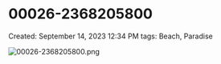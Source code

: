 # 00026-2368205800

Created: September 14, 2023 12:34 PM
tags: Beach, Paradise

![00026-2368205800.png](00026-2368205800%207d4ab6bc142e40ef80068b83448eda9d/00026-2368205800.png)